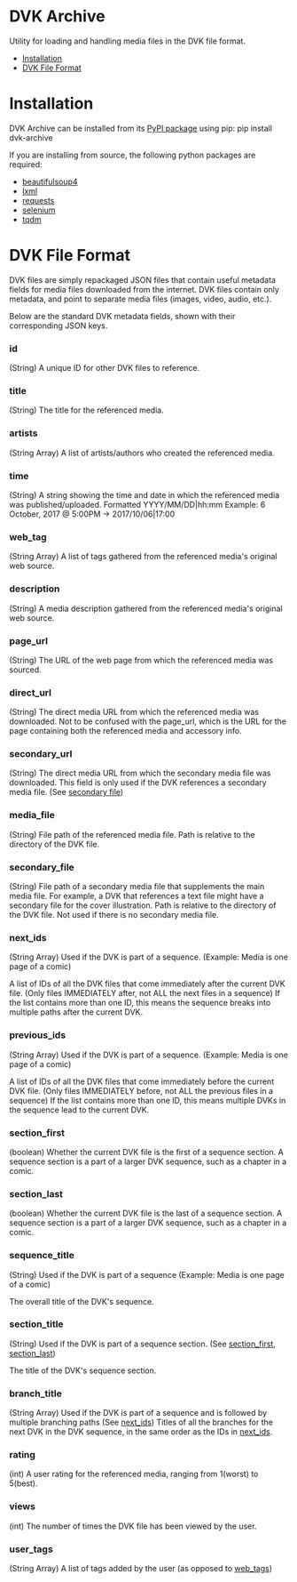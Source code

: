 # DVK Archive

Utility for loading and handling media files in the DVK file format.

- [Installation](#installation)
- [DVK File Format](#dvk-file-format)

# Installation

DVK Archive can be installed from its [PyPI package](https://pypi.org/project/dvk-archive/) using pip:
    pip install dvk-archive

If you are installing from source, the following python packages are required:
* [beautifulsoup4](https://pypi.org/project/beautifulsoup4/)
* [lxml](https://pypi.org/project/lxml/)
* [requests](https://pypi.org/project/requests/)
* [selenium](https://pypi.org/project/selenium/)
* [tqdm](https://pypi.org/project/tqdm/)

# DVK File Format

DVK files are simply repackaged JSON files that contain useful metadata fields for media files downloaded from the internet.
DVK files contain only metadata, and point to separate media files (images, video, audio, etc.).

Below are the standard DVK metadata fields, shown with their corresponding JSON keys.

### id

(String)
A unique ID for other DVK files to reference.

### title

(String)
The title for the referenced media.

### artists

(String Array)
A list of artists/authors who created the referenced media.

### time

(String)
A string showing the time and date in which the referenced media was published/uploaded.
Formatted YYYY/MM/DD|hh:mm
Example: 6 October, 2017 @ 5:00PM -> 2017/10/06|17:00

### web_tag

(String Array)
A list of tags gathered from the referenced media's original web source.

### description

(String)
A media description gathered from the referenced media's original web source.

### page_url

(String)
The URL of the web page from which the referenced media was sourced.

### direct_url

(String)
The direct media URL from which the referenced media was downloaded.
Not to be confused with the page_url, which is the URL for the page containing both the referenced media and accessory info.

### secondary_url

(String)
The direct media URL from which the secondary media file was downloaded.
This field is only used if the DVK references a secondary media file. (See [secondary file](#secondary_file))

### media_file

(String)
File path of the referenced media file.
Path is relative to the directory of the DVK file.

### secondary_file

(String)
File path of a secondary media file that supplements the main media file.
For example, a DVK that references a text file might have a secondary file for the cover illustration.
Path is relative to the directory of the DVK file.
Not used if there is no secondary media file.

### next_ids

(String Array)
Used if the DVK is part of a sequence. (Example: Media is one page of a comic)

A list of IDs of all the DVK files that come immediately after the current DVK file.
(Only files IMMEDIATELY after, not ALL the next files in a sequence)
If the list contains more than one ID, this means the sequence breaks into multiple paths after the current DVK.

### previous_ids

(String Array)
Used if the DVK is part of a sequence. (Example: Media is one page of a comic)

A list of IDs of all the DVK files that come immediately before the current DVK file.
(Only files IMMEDIATELY before, not ALL the previous files in a sequence)
If the list contains more than one ID, this means multiple DVKs in the sequence lead to the current DVK.

### section_first

(boolean)
Whether the current DVK file is the first of a sequence section.
A sequence section is a part of a larger DVK sequence, such as a chapter in a comic.

### section_last

(boolean)
Whether the current DVK file is the last of a sequence section.
A sequence section is a part of a larger DVK sequence, such as a chapter in a comic.

### sequence_title

(String)
Used if the DVK is part of a sequence (Example: Media is one page of a comic)

The overall title of the DVK's sequence.

### section_title

(String)
Used if the DVK is part of a sequence section. (See [section_first](#section_first), [section_last](#section_last))

The title of the DVK's sequence section.

### branch_title

(String Array)
Used if the DVK is part of a sequence and is followed by multiple branching paths (See [next_ids](#next_ids))
Titles of all the branches for the next DVK in the DVK sequence, in the same order as the IDs in [next_ids](#next_ids).

### rating

(int)
A user rating for the referenced media, ranging from 1(worst) to 5(best).

### views

(int)
The number of times the DVK file has been viewed by the user.

### user_tags

(String Array)
A list of tags added by the user (as opposed to [web_tags](#web_tags))
